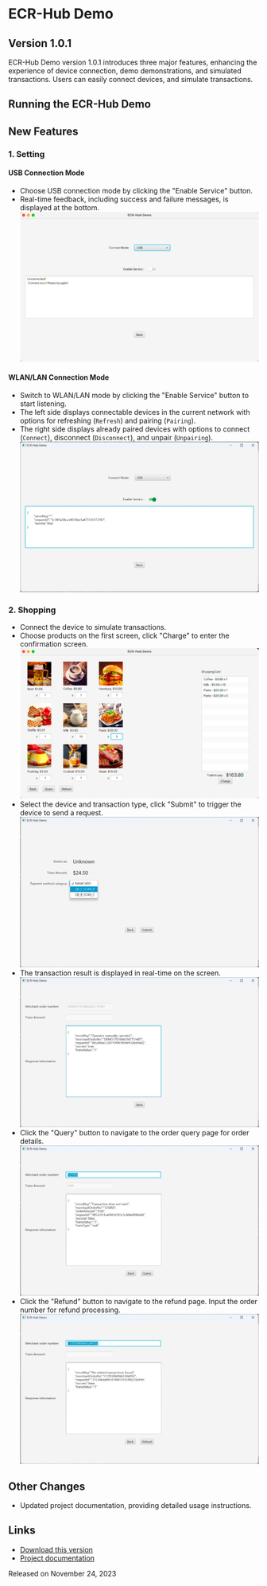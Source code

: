 # ECR-Hub Demo

## Version 1.0.1

ECR-Hub Demo version 1.0.1 introduces three major features, enhancing the experience of device connection, demo demonstrations, and simulated transactions. Users can easily connect devices, and simulate transactions.

## Running the ECR-Hub Demo

## New Features

### 1. Setting

#### USB Connection Mode
- Choose USB connection mode by clicking the "Enable Service" button.
- Real-time feedback, including success and failure messages, is displayed at the bottom.
  ![img_2.png](imgs/img_2.png)

#### WLAN/LAN Connection Mode
- Switch to WLAN/LAN mode by clicking the "Enable Service" button to start listening.
- The left side displays connectable devices in the current network with options for refreshing (`Refresh`) and pairing (`Pairing`).
- The right side displays already paired devices with options to connect (`Connect`), disconnect (`Disconnect`), and unpair (`Unpairing`).
  ![img_5.png](imgs/img_5.png)

### 2. Shopping

- Connect the device to simulate transactions.
- Choose products on the first screen, click "Charge" to enter the confirmation screen.
![img.png](imgs/img_4.png)
- Select the device and transaction type, click "Submit" to trigger the device to send a request.
![img.png](imgs/img.png)
- The transaction result is displayed in real-time on the screen.
![img_1.png](imgs/img_1.png)
- Click the "Query" button to navigate to the order query page for order details. 
![img_6.png](imgs/img_6.png)
- Click the "Refund" button to navigate to the refund page. Input the order number for refund processing.
![img_7.png](imgs/img_7.png)

## Other Changes

- Updated project documentation, providing detailed usage instructions.

## Links

- [Download this version](https://github.com/paycloud-open/ecrhub-client-demo-java/releases/tag/v1.0.0)
- [Project documentation](https://github.com/paycloud-open/ecrhub-client-demo-java)

Released on November 24, 2023